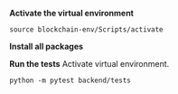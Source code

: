 **Activate the virtual environment**

```
source blockchain-env/Scripts/activate
```

**Install all packages**


**Run the tests**
Activate virtual environment.
```
python -m pytest backend/tests
```